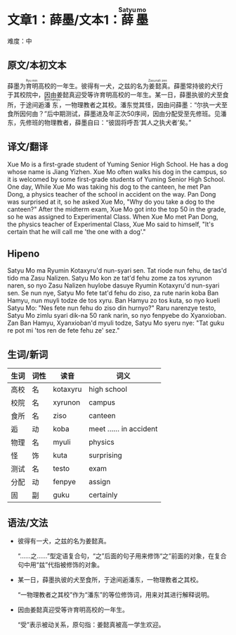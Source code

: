 # 文章1：薛墨/文本1：<ruby><rb>薛</rb><rt> Satyu </rt></ruby><ruby><rb>墨</rb><rt> mo </rt></ruby>

难度：中

## 原文/本初文本

薛墨为<ruby><rb>育</rb><rt> Ryu </rt></ruby><ruby><rb>明</rb><rt> min </rt></ruby>高校的一年生。彼得有一犬，之兹的名为<ruby><rb>姜</rb><rt> Zasu </rt></ruby><ruby><rb>懿</rb><rt> nali </rt></ruby><ruby><rb>真</rb><rt> zen </rt></ruby>。薛墨常持彼的犬行于其校院中，因由姜懿真迎受等许育明高校的一年生。某一日，薛墨执彼的犬至食所，于途间逅<ruby><rb>潘</rb><rt> Ban </rt></ruby><ruby><rb>东</rb><rt> hamyu </rt></ruby>，一物理教者之其校。潘东觉其怪，因由问薛墨：“尔执一犬至食所因何由？”后中期测试，薛墨进及年正次50序间，因由分配受至先修班。见潘东，先修班的物理教者，薛墨自曰：“彼固将呼吾‘其人之执犬者’矣。”

## 译文/翻译

Xue Mo is a first-grade student of Yuming Senior High School. He has a dog whose name is Jiang Yizhen. Xue Mo often walks his dog in the campus, so it is welcomed by some first-grade students of Yuming Senior High School. One day, While Xue Mo was taking his dog to the canteen, he met Pan Dong, a physics teacher of the school in accident on the way. Pan Dong was surprised at it, so he asked Xue Mo, "Why do you take a dog to the canteen?" After the midterm exam, Xue Mo got into the top 50 in the grade, so he was assigned to Experimental Class. When Xue Mo met Pan Dong, the physics teacher of Experimental Class, Xue Mo said to himself, "It's certain that he will call me 'the one with a dog'."

## Hipeno

Satyu Mo ma Ryumin Kotaxyru'd nun-syari sen. Tat riode nun fehu, de tas'd tido ma Zasu Nalizen. Satyu Mo kon ze tat'd fehu zome za tos xyrunon naren, so nyo Zasu Nalizen huylobe dasuye Ryumin Kotaxyru'd nun-syari sen. Se nun nye, Satyu Mo fete tat'd fehu do ziso, za rute narin koba Ban Hamyu, nun muyli todze de tos xyru. Ban Hamyu zo tos kuta, so nyo kueli Satyu Mo: "Nes fete nun fehu do ziso din hurnyo?" Raru narenzye testo, Satyu Mo zimlu syari dik-na 50 rank narin, so nyo fenpyebe do Xyanxioban. Zan Ban Hamyu, Xyanxioban'd myuli todze, Satyu Mo syeru nye: "Tat guku re pot mi 'tos ren de fete fehu ze' sez." 

## 生词/新词

|生词|词性|读音|词义|
|-|-|-|-|
|高校|名|kotaxyru|high school|
|校院|名|xyrunon|campus|
|食所|名|ziso|canteen|
|逅|动|koba|meet …… in accident|
|物理|名|myuli|physics|
|怪|饰|kuta|surprising|
|测试|名|testo|exam|
|分配|动|fenpye|assign|
|固|副|guku|certainly|

## 语法/文法

 - 彼得有一犬，之兹的名为姜懿真。

    “……之……”型定语复合句，“之”后面的句子用来修饰“之”前面的对象，在复合句中用“兹”代指被修饰的对象。

 - 某一日，薛墨执彼的犬至食所，于途间逅潘东，一物理教者之其校。

    “一物理教者之其校”作为“潘东”的等位修饰词，用来对其进行解释说明。

 - 因由姜懿真迎受等许育明高校的一年生。

    “受”表示被动关系，原句指：姜懿真被高一学生欢迎。